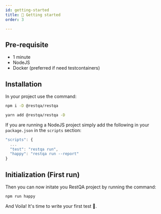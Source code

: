 ```yaml
---
id: getting-started
title: 🚀 Getting started
order: 3

---
```


## Pre-requisite

* 1 minute
* NodeJS
* Docker (preferred if need testcontainers)

## Installation

In your project use the command:

```bash
npm i -D @restqa/restqa
```

```bash
yarn add @restqa/restqa -D
```
If you are running a NodeJS project simply add the following in your `package.json` in the `scripts` section: 

```js
"scripts": {
  ...
  "test": "restqa run",
  "happy": "restqa run --report"
}
```

## Initialization (First run)

Then you can now initate you RestQA project by running the command:

```bash
npm run happy
```

And Voila! It's time to write your first test 🚀.
